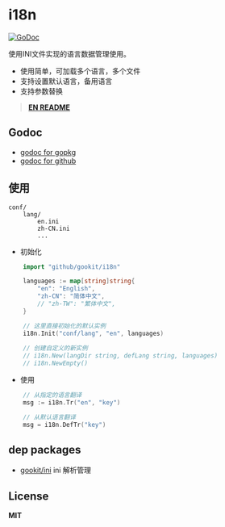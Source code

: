 # i18n

[![GoDoc](https://godoc.org/github.com/gookit/i18n?status.svg)](https://godoc.org/github.com/gookit/i18n)

使用INI文件实现的语言数据管理使用。

- 使用简单，可加载多个语言，多个文件
- 支持设置默认语言，备用语言
- 支持参数替换

> **[EN README](README.md)**

## Godoc

- [godoc for gopkg](https://godoc.org/gopkg.in/gookit/i18n.v1)
- [godoc for github](https://godoc.org/github.com/gookit/i18n)

## 使用

```text
conf/
    lang/
        en.ini
        zh-CN.ini
        ...
```

- 初始化

```go
    import "github/gookit/i18n"

    languages := map[string]string{
        "en": "English",
        "zh-CN": "简体中文",
        // "zh-TW": "繁体中文",
    }

    // 这里直接初始化的默认实例
    i18n.Init("conf/lang", "en", languages)
    
    // 创建自定义的新实例
    // i18n.New(langDir string, defLang string, languages)
    // i18n.NewEmpty()
```

- 使用

```go
    // 从指定的语言翻译
    msg := i18n.Tr("en", "key")

    // 从默认语言翻译
    msg = i18n.DefTr("key")
```

## dep packages

- [gookit/ini](https://github.com/gookit/ini) ini 解析管理

## License

**MIT**
